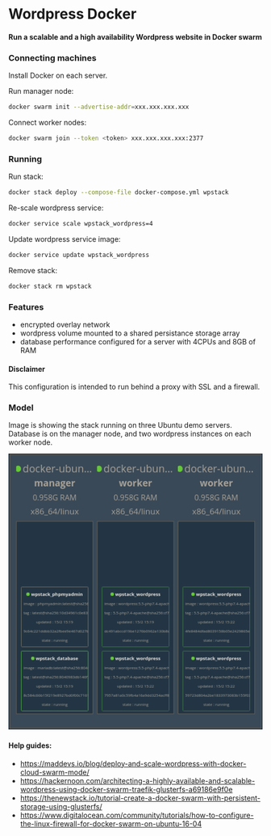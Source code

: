 # Wordpress Docker

#### Run a scalable and a high availability Wordpress website in Docker swarm

### Connecting machines

Install Docker on each server.

Run manager node:

```bash
docker swarm init --advertise-addr=xxx.xxx.xxx.xxx
```

Connect worker nodes:

```bash
docker swarm join --token <token> xxx.xxx.xxx.xxx:2377
```

### Running

Run stack:

```bash
docker stack deploy --compose-file docker-compose.yml wpstack
```

Re-scale wordpress service:

```bash
docker service scale wpstack_wordpress=4
```

Update wordpress service image:

```bash
docker service update wpstack_wordpress
```

Remove stack:

```bash
docker stack rm wpstack
```

### Features

- encrypted overlay network
- wordpress volume mounted to a shared persistance storage array
- database performance configured for a server with 4CPUs and 8GB of RAM

#### Disclaimer

This configuration is intended to run behind a proxy with SSL and a firewall.

### Model

Image is showing the stack running on three Ubuntu demo servers. Database is on the manager node, and two wordpress instances on each worker node.

![Model](model.png)

#### Help guides:

- https://maddevs.io/blog/deploy-and-scale-wordpress-with-docker-cloud-swarm-mode/
- https://hackernoon.com/architecting-a-highly-available-and-scalable-wordpress-using-docker-swarm-traefik-glusterfs-a69186e9f0e
- https://thenewstack.io/tutorial-create-a-docker-swarm-with-persistent-storage-using-glusterfs/
- https://www.digitalocean.com/community/tutorials/how-to-configure-the-linux-firewall-for-docker-swarm-on-ubuntu-16-04

